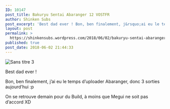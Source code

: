 ```yaml
---
ID: 10147
post_title: Bakuryu Sentai Abaranger 12 VOSTFR
author: Shinken Subs
post_excerpt: 'Best dad ever ! Bon, ben finalement, j&rsquo;ai eu le temps d&rsquo;uploader Abaranger, donc 3 sorties aujourd&rsquo;hui :p On se retrouve demain pour du Build, &agrave; moins que Megui ne soit pas d&rsquo;accord XD Publicit&eacute;s'
layout: post
permalink: >
  https://shinkensubs.wordpress.com/2018/06/02/bakuryu-sentai-abaranger-12-vostfr/
published: true
post_date: 2018-06-02 21:44:33
---
```

<p><img data-attachment-id="2431" data-permalink="https://shinkensubs.wordpress.com/2018/06/02/bakuryu-sentai-abaranger-12-vostfr/sans-titre-3-11/" data-orig-file="https://shinkensubs.files.wordpress.com/2018/06/sans-titre-3.jpg?w=840" data-orig-size="804,595" data-comments-opened="1" data-image-meta="{&quot;aperture&quot;:&quot;0&quot;,&quot;credit&quot;:&quot;&quot;,&quot;camera&quot;:&quot;&quot;,&quot;caption&quot;:&quot;&quot;,&quot;created_timestamp&quot;:&quot;0&quot;,&quot;copyright&quot;:&quot;&quot;,&quot;focal_length&quot;:&quot;0&quot;,&quot;iso&quot;:&quot;0&quot;,&quot;shutter_speed&quot;:&quot;0&quot;,&quot;title&quot;:&quot;&quot;,&quot;orientation&quot;:&quot;0&quot;}" data-image-title="Sans titre 3" data-image-description="" data-medium-file="https://shinkensubs.files.wordpress.com/2018/06/sans-titre-3.jpg?w=840?w=300" data-large-file="https://shinkensubs.files.wordpress.com/2018/06/sans-titre-3.jpg?w=840?w=804" class="alignnone size-full wp-image-2431" src="https://united-subs.dearclouds.com/wp-content/uploads/2018/06/2634214979d30cca376c7981809a9212.jpg" alt="Sans titre 3" srcset="https://shinkensubs.files.wordpress.com/2018/06/sans-titre-3.jpg 804w, https://shinkensubs.files.wordpress.com/2018/06/sans-titre-3.jpg?w=150 150w, https://shinkensubs.files.wordpress.com/2018/06/sans-titre-3.jpg?w=300 300w, https://shinkensubs.files.wordpress.com/2018/06/sans-titre-3.jpg?w=768 768w" sizes="(max-width: 709px) 85vw, (max-width: 909px) 67vw, (max-width: 984px) 61vw, (max-width: 1362px) 45vw, 600px"   /></p>
<p>Best dad ever !</p>
<p><span id="more-2430"></span></p>
<p>Bon, ben finalement, j&rsquo;ai eu le temps d&rsquo;uploader Abaranger, donc 3 sorties aujourd&rsquo;hui :p</p>
<p>On se retrouve demain pour du Build, à moins que Megui ne soit pas d&rsquo;accord XD</p>
